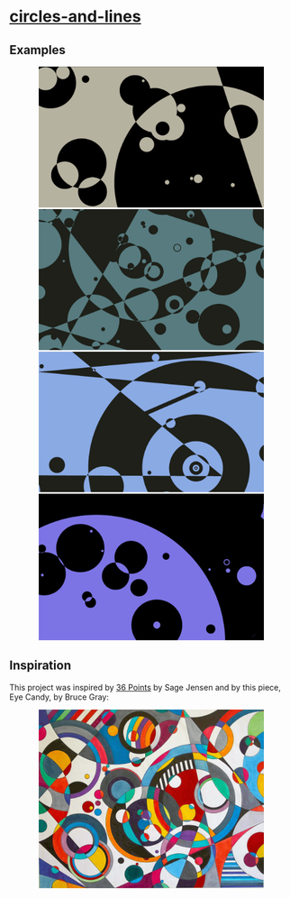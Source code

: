 # [circles-and-lines](https://frowenz.github.io/circles-and-lines)

## Examples

<p align="center">
  <img src="examples/example1.jpg" alt="example1" width="400">
  <img src="examples/example2.jpg" alt="example2" width="400">
  <br>
  <img src="examples/example3.jpg" alt="example3" width="400">
  <img src="examples/example4.jpg" alt="example4" width="400">
</p>

## Inspiration

This project was inspired by [36 Points](https://www.sagejenson.com/36points) by Sage Jensen and by this piece, Eye Candy, by Bruce Gray:

<p align="center">
    <img src="examples/eye_candy.jpg" alt="Eye Candy" width="400"/>
</p>

